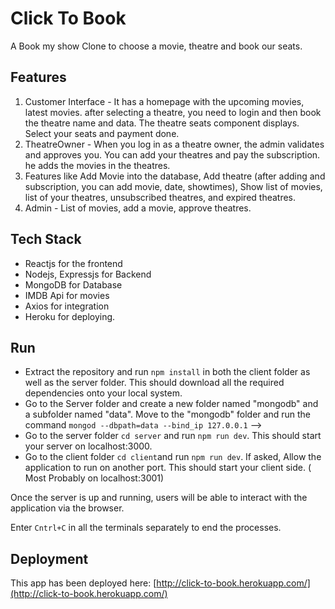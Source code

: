 # Click To Book
A Book my show Clone to choose a movie, theatre and book our seats.

## Features
1. Customer Interface - It has a homepage with the upcoming movies, latest movies. after selecting a theatre, you need to login and then book the theatre name and data. The theatre seats component displays. Select your seats and payment done.
2. TheatreOwner - When you log in as a theatre owner, the admin validates and approves you. You can add your theatres and pay the subscription. he adds the movies in the theatres.
3. Features like Add Movie into the database, Add theatre (after adding and subscription, you can add movie, date, showtimes), Show list of movies, list of your theatres, unsubscribed theatres, and expired theatres.
4. Admin - List of movies, add a movie, approve theatres.

## Tech Stack
 - Reactjs for the frontend
 - Nodejs, Expressjs for Backend 
 - MongoDB for Database
 - IMDB Api for movies
 - Axios for integration
 - Heroku for deploying.

## Run

 - Extract the repository and run  `npm install`  in both the client folder as well as the server folder. This should download all the required dependencies onto your local system.
 - Go to the Server folder and create a new folder named "mongodb" and a subfolder named "data". Move to the "mongodb" folder and run the command  `mongod --dbpath=data --bind_ip 127.0.0.1`  -->
 - Go to the server folder  `cd server`  and run  `npm run dev`. This should start your server on localhost:3000.
 - Go to the client folder  `cd client`and run  `npm run dev`. If asked, Allow the application to run on another port. This should start your client side. ( Most Probably on localhost:3001) 
 
Once the server is up and running, users will be able to interact with the application via the browser.

Enter  `Cntrl+C`  in all the terminals separately to end the processes.


## Deployment

This app has been deployed here: [http://click-to-book.herokuapp.com/](http://click-to-book.herokuapp.com/)
